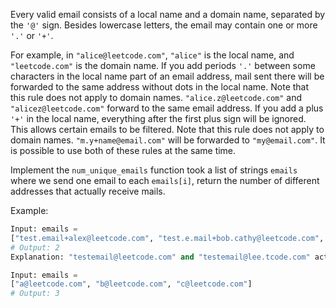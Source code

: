 Every valid email consists of a local name and a domain name, separated by the `'@'` sign. Besides lowercase letters, the email may contain one or more `'.'` or `'+'`.

For example, in `"alice@leetcode.com"`, `"alice"` is the local name, and `"leetcode.com"` is the domain name.
If you add periods `'.'` between some characters in the local name part of an email address, mail sent there will be forwarded to the same address without dots in the local name. Note that this rule does not apply to domain names.
`"alice.z@leetcode.com"` and `"alicez@leetcode.com"` forward to the same email address.
If you add a plus `'+'` in the local name, everything after the first plus sign will be ignored. This allows certain emails to be filtered. Note that this rule does not apply to domain names.
`"m.y+name@email.com"` will be forwarded to `"my@email.com"`.
It is possible to use both of these rules at the same time.

Implement the `num_unique_emails` function took a list of strings `emails` where we send one email to each `emails[i]`, return the number of different addresses that actually receive mails.

Example:
```python
Input: emails =
["test.email+alex@leetcode.com", "test.e.mail+bob.cathy@leetcode.com", "testemail+david@lee.tcode.com"]
# Output: 2
Explanation: "testemail@leetcode.com" and "testemail@lee.tcode.com" actually receive mails.

Input: emails = 
["a@leetcode.com", "b@leetcode.com", "c@leetcode.com"]
# Output: 3